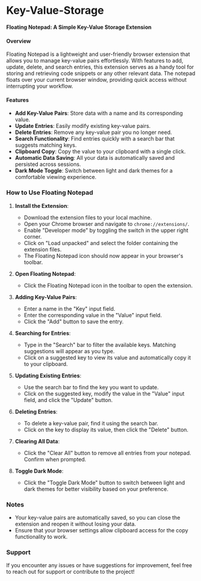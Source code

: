 # Key-Value-Storage
**Floating Notepad: A Simple Key-Value Storage Extension**
#### Overview
Floating Notepad is a lightweight and user-friendly browser extension that allows you to manage key-value pairs effortlessly. With features to add, update, delete, and search entries, this extension serves as a handy tool for storing and retrieving code snippets or any other relevant data. The notepad floats over your current browser window, providing quick access without interrupting your workflow.

#### Features
- **Add Key-Value Pairs**: Store data with a name and its corresponding value.
- **Update Entries**: Easily modify existing key-value pairs.
- **Delete Entries**: Remove any key-value pair you no longer need.
- **Search Functionality**: Find entries quickly with a search bar that suggests matching keys.
- **Clipboard Copy**: Copy the value to your clipboard with a single click.
- **Automatic Data Saving**: All your data is automatically saved and persisted across sessions.
- **Dark Mode Toggle**: Switch between light and dark themes for a comfortable viewing experience.

### How to Use Floating Notepad

1. **Install the Extension**:
   - Download the extension files to your local machine.
   - Open your Chrome browser and navigate to `chrome://extensions/`.
   - Enable "Developer mode" by toggling the switch in the upper right corner.
   - Click on "Load unpacked" and select the folder containing the extension files.
   - The Floating Notepad icon should now appear in your browser's toolbar.

2. **Open Floating Notepad**:
   - Click the Floating Notepad icon in the toolbar to open the extension.

3. **Adding Key-Value Pairs**:
   - Enter a name in the "Key" input field.
   - Enter the corresponding value in the "Value" input field.
   - Click the "Add" button to save the entry.

4. **Searching for Entries**:
   - Type in the "Search" bar to filter the available keys. Matching suggestions will appear as you type.
   - Click on a suggested key to view its value and automatically copy it to your clipboard.

5. **Updating Existing Entries**:
   - Use the search bar to find the key you want to update.
   - Click on the suggested key, modify the value in the "Value" input field, and click the "Update" button.

6. **Deleting Entries**:
   - To delete a key-value pair, find it using the search bar.
   - Click on the key to display its value, then click the "Delete" button.

7. **Clearing All Data**:
   - Click the "Clear All" button to remove all entries from your notepad. Confirm when prompted.

8. **Toggle Dark Mode**:
   - Click the "Toggle Dark Mode" button to switch between light and dark themes for better visibility based on your preference.

### Notes
- Your key-value pairs are automatically saved, so you can close the extension and reopen it without losing your data.
- Ensure that your browser settings allow clipboard access for the copy functionality to work.

### Support
If you encounter any issues or have suggestions for improvement, feel free to reach out for support or contribute to the project!

